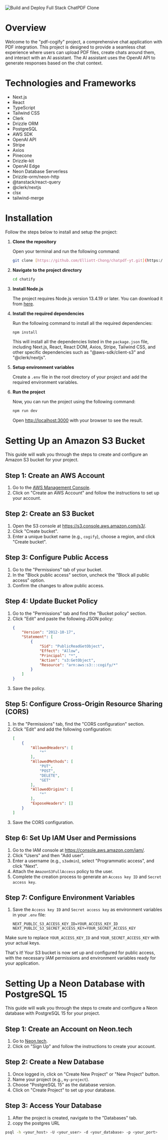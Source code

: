 ![Build and Deploy Full Stack ChatPDF Clone](https://github.com/Elliott-Chong/chatpdf-yt/assets/77007117/7fcee290-ca52-46ee-ae82-3490f505270b)


# Overview

Welcome to the "pdf-cogify" project, a comprehensive chat application with PDF integration. This project is designed to provide a seamless chat experience where users can upload PDF files, create chats around them, and interact with an AI assistant. The AI assistant uses the OpenAI API to generate responses based on the chat context.

# Technologies and Frameworks

- Next.js
- React
- TypeScript
- Tailwind CSS
- Clerk
- Drizzle ORM
- PostgreSQL
- AWS SDK
- OpenAI API
- Stripe
- Axios
- Pinecone
- Drizzle-kit
- OpenAI Edge
- Neon Database Serverless
- Drizzle-orm/neon-http
- @tanstack/react-query
- @clerk/nextjs
- clsx
- tailwind-merge

# Installation

Follow the steps below to install and setup the project:

1. **Clone the repository**

   Open your terminal and run the following command:

   ```bash
   git clone [https://github.com/Elliott-Chong/chatpdf-yt.git](https://github.com/Shubham-sharma8/chatify)
   ```

2. **Navigate to the project directory**

   ```bash
   cd chatify
   ```

3. **Install Node.js**

   The project requires Node.js version 13.4.19 or later. You can download it from [here](https://nodejs.org/en/download/).

4. **Install the required dependencies**

   Run the following command to install all the required dependencies:

   ```bash
   npm install
   ```

   This will install all the dependencies listed in the `package.json` file, including Next.js, React, React DOM, Axios, Stripe, Tailwind CSS, and other specific dependencies such as "@aws-sdk/client-s3" and "@clerk/nextjs".

5. **Setup environment variables**

    Create a `.env` file in the root directory of your project and add the required environment variables.

6. **Run the project**

    Now, you can run the project using the following command:

    ```bash
    npm run dev
    ```

    Open [http://localhost:3000](http://localhost:3000) with your browser to see the result.

   
# Setting Up an Amazon S3 Bucket

This guide will walk you through the steps to create and configure an Amazon S3 bucket for your project.

## Step 1: Create an AWS Account

1. Go to the [AWS Management Console](https://aws.amazon.com/).
2. Click on "Create an AWS Account" and follow the instructions to set up your account.

## Step 2: Create an S3 Bucket

1. Open the S3 console at https://s3.console.aws.amazon.com/s3/.
2. Click "Create bucket".
3. Enter a unique bucket name (e.g., `cogify`), choose a region, and click "Create bucket".

## Step 3: Configure Public Access

1. Go to the "Permissions" tab of your bucket.
2. In the "Block public access" section, uncheck the "Block all public access" option.
3. Confirm the changes to allow public access.

## Step 4: Update Bucket Policy

1. Go to the "Permissions" tab and find the "Bucket policy" section.
2. Click "Edit" and paste the following JSON policy:
    ```json
    {
        "Version": "2012-10-17",
        "Statement": [
            {
                "Sid": "PublicReadGetObject",
                "Effect": "Allow",
                "Principal": "*",
                "Action": "s3:GetObject",
                "Resource": "arn:aws:s3:::cogify/*"
            }
        ]
    }
    ```
3. Save the policy.

## Step 5: Configure Cross-Origin Resource Sharing (CORS)

1. In the "Permissions" tab, find the "CORS configuration" section.
2. Click "Edit" and add the following configuration:
    ```json
    [
        {
            "AllowedHeaders": [
                "*"
            ],
            "AllowedMethods": [
                "PUT",
                "POST",
                "DELETE",
                "GET"
            ],
            "AllowedOrigins": [
                "*"
            ],
            "ExposeHeaders": []
        }
    ]
    ```
3. Save the CORS configuration.

## Step 6: Set Up IAM User and Permissions

1. Go to the IAM console at https://console.aws.amazon.com/iam/.
2. Click "Users" and then "Add user".
3. Enter a username (e.g., `s3admin`), select "Programmatic access", and click "Next".
4. Attach the `AmazonS3FullAccess` policy to the user.
5. Complete the creation process to generate an `Access key ID` and `Secret access key`.

## Step 7: Configure Environment Variables

1. Save the `Access key ID` and `Secret access key` as environment variables in your `.env` file:
    ```
    NEXT_PUBLIC_S3_ACCESS_KEY_ID=YOUR_ACCESS_KEY_ID
    NEXT_PUBLIC_S3_SECRET_ACCESS_KEY=YOUR_SECRET_ACCESS_KEY
    ```

Make sure to replace `YOUR_ACCESS_KEY_ID` and `YOUR_SECRET_ACCESS_KEY` with your actual keys.

That's it! Your S3 bucket is now set up and configured for public access, with the necessary IAM permissions and environment variables ready for your application.


# Setting Up a Neon Database with PostgreSQL 15

This guide will walk you through the steps to create and configure a Neon database with PostgreSQL 15 for your project.

## Step 1: Create an Account on Neon.tech

1. Go to [Neon.tech](https://neon.tech/).
2. Click on "Sign Up" and follow the instructions to create your account.

## Step 2: Create a New Database

1. Once logged in, click on "Create New Project" or "New Project" button.
2. Name your project (e.g., `my-project`).
3. Choose "PostgreSQL 15" as the database version.
4. Click on "Create Project" to set up your database.

## Step 3: Access Your Database

1. After the project is created, navigate to the "Databases" tab.
2. copy the postgres URL

```sh
psql -h <your_host> -U <your_user> -d <your_database> -p <your_port>


